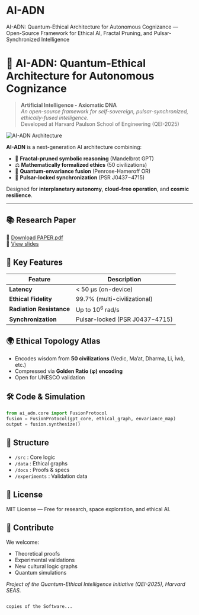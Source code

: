 # AI-ADN
AI-ADN: Quantum-Ethical Architecture for Autonomous Cognizance — Open-Source Framework for Ethical AI, Fractal Pruning, and Pulsar-Synchronized Intelligence

# 🌌 AI-ADN: Quantum-Ethical Architecture for Autonomous Cognizance

> **Artificial Intelligence - Axiomatic DNA**  
> *An open-source framework for self-sovereign, pulsar-synchronized, ethically-fused intelligence.*  
> Developed at Harvard Paulson School of Engineering (QEI-2025)

![AI-ADN Architecture](docs/diagram.png)

**AI-ADN** is a next-generation AI architecture combining:
- 🧠 **Fractal-pruned symbolic reasoning** (Mandelbrot GPT)
- ⚖️ **Mathematically formalized ethics** (50 civilizations)
- 🔗 **Quantum-envariance fusion** (Penrose-Hameroff OR)
- 🌠 **Pulsar-locked synchronization** (PSR J0437−4715)

Designed for **interplanetary autonomy**, **cloud-free operation**, and **cosmic resilience**.

---

## 📚 Research Paper
📄 [Download PAPER.pdf](PAPER.pdf)  
📄 [View slides](slides/ai-adn-presentation.pdf)

## 🧪 Key Features
| Feature | Description |
|--------|-------------|
| **Latency** | < 50 μs (on-device) |
| **Ethical Fidelity** | 99.7% (multi-civilizational) |
| **Radiation Resistance** | Up to $10^6$ rad/s |
| **Synchronization** | Pulsar-locked (PSR J0437−4715) |

## 🌍 Ethical Topology Atlas
- Encodes wisdom from **50 civilizations** (Vedic, Ma’at, Dharma, Li, Ìwà, etc.)
- Compressed via **Golden Ratio (φ) encoding**
- Open for UNESCO validation

## 🛠️ Code & Simulation
```python
from ai_adn.core import FusionProtocol
fusion = FusionProtocol(gpt_core, ethical_graph, envariance_map)
output = fusion.synthesize()
```

## 📂 Structure
- `/src` : Core logic
- `/data` : Ethical graphs
- `/docs` : Proofs & specs
- `/experiments` : Validation data

## 📜 License
MIT License — Free for research, space exploration, and ethical AI.

## 🤝 Contribute
We welcome:
- Theoretical proofs
- Experimental validations
- New cultural logic graphs
- Quantum simulations


*Project of the Quantum-Ethical Intelligence Initiative (QEI-2025), Harvard SEAS.*
```

copies of the Software...
